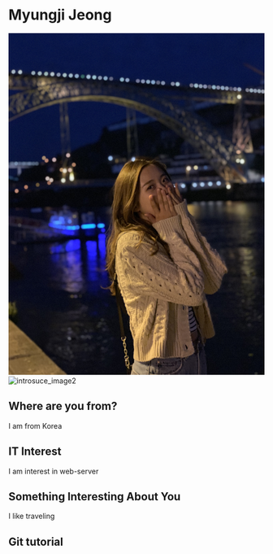# Myungji Jeong
![introduce_image](./images/IMG_3038.JPEG)
![introsuce_image2](./images/IMG_0871.jepg)
## Where are you from?
I am from Korea
## IT Interest
I am interest in web-server
## Something Interesting About You
I like traveling
## Git tutorial

